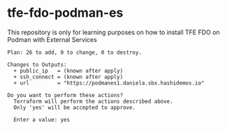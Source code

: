 # tfe-fdo-podman-es
This repository is only for learning purposes on how to install TFE FDO on Podman with External Services


```shell
Plan: 26 to add, 0 to change, 0 to destroy.

Changes to Outputs:
  + public_ip   = (known after apply)
  + ssh_connect = (known after apply)
  + url         = "https://podmanes1.daniela.sbx.hashidemos.io"

Do you want to perform these actions?
  Terraform will perform the actions described above.
  Only 'yes' will be accepted to approve.

  Enter a value: yes
  ```